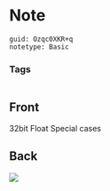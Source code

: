 # Note
```
guid: Ozqc0XKR+q
notetype: Basic
```

### Tags
```
```

## Front
32bit Float Special cases

## Back
<img src="paste-aa2ac554155766e6c0d2bce7c7702313579308b6.jpg">
